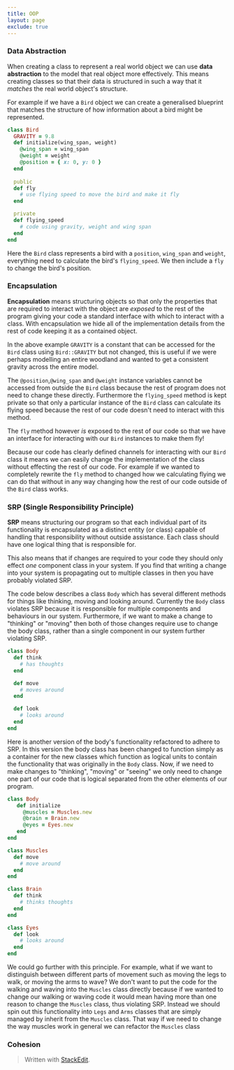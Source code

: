 ```yaml
---
title: OOP
layout: page
exclude: true
---
```

### Data Abstraction
When creating a class to represent a real world object we can use **data abstraction** to the model that real object more effectively. This means creating classes so that their data is structured in such a way that it *matches* the real world object's structure. 

For example if we have a `Bird` object we can create a generalised blueprint that matches the structure of how information about a bird might be represented.
```ruby
class Bird
  GRAVITY = 9.8
  def initialize(wing_span, weight)
    @wing_span = wing_span
    @weight = weight
    @position = { x: 0, y: 0 }
  end
  
  public
  def fly
    # use flying speed to move the bird and make it fly
  end

  private
  def flying_speed
    # code using gravity, weight and wing span
  end
end
```
Here the `Bird` class represents a bird with a `position`, `wing_span` and `weight`, everything need to calculate the bird's `flying_speed`. We then include a `fly` to change the bird's position.

### Encapsulation
**Encapsulation** means structuring objects so that only the properties that are required to interact with the object are *exposed* to the rest of the program giving your code a standard interface with which to interact with a class. With encapsulation we hide all of the implementation details from the rest of code keeping it as a contained object.

In the above example `GRAVITY` is a constant that can be accessed for the `Bird` class using `Bird::GRAVITY` but not changed, this is useful if we were perhaps modelling an entire woodland and wanted to get a consistent gravity across the entire model.

The `@position`,`@wing_span` and `@weight` instance variables cannot be accessed from outside the `Bird` class because the rest of program does not need to change these directly. Furthermore the `flying_speed` method is kept private so that only a particular instance of the `Bird` class can calculate its flying speed because the rest of our code doesn't need to interact with this method.

The `fly` method however *is* exposed to the rest of our code so that we have an interface for interacting with our `Bird` instances to make them fly!

Because our code has clearly defined channels for interacting with our `Bird` class it means we can easily change the implementation of the class without effecting the rest of our code. For example if we wanted to completely rewrite the `fly` method to changed how we calculating flying we can do that without in any way changing how the rest of our code outside of the `Bird` class works.

### SRP (Single Responsibility Principle)
**SRP** means structuring our program so that each individual part of its functionality is encapsulated as a distinct entity (or class) capable of handling that responsibility without outside assistance. Each class should have one logical thing that is responsible for.

This also means that if changes are required to your code they should only effect *one* component class in your system. If you find that writing a change into your system is propagating out to multiple classes in then you have probably violated SRP.

The code below describes a class `Body` which has several different methods for things like thinking, moving and looking around. Currently the `Body` class violates SRP because it is responsible for multiple components and behaviours in our system. Furthermore, if we want to make a change to "thinking" or "moving" then both of those changes require use to change the body class, rather than a single component in our system further violating SRP.
```ruby
class Body
  def think
    # has thoughts
  end

  def move
    # moves around
  end

  def look
    # looks around
  end
end
```
Here is another version of the body's functionality refactored to adhere to SRP. In this version the body class has been changed to function simply as a container for the new classes which function as logical units to contain the functionality that was originally in the `Body` class. Now, if we need to make changes to "thinking", "moving" or "seeing" we only need to change one part of our code that is logical separated from the other elements of our program.
```ruby
class Body
   def initialize
     @muscles = Muscles.new
     @brain = Brain.new
     @eyes = Eyes.new
   end
end

class Muscles
  def move
    # move around
  end
end

class Brain
  def think
    # thinks thoughts
  end
end

class Eyes
  def look
    # looks around
  end
end
```
We could go further with this principle. For example, what if we want to distinguish between different parts of movement such as moving the legs to walk, or moving the arms to wave? We don't want to put the code for the walking and waving into the `Muscles` class directly because if we wanted to change our walking or waving code it would mean having more than one reason to change the `Muscles` class, thus violating SRP. Instead we should spin out this functionality into `Legs` and `Arms` classes that are simply managed by inherit from the `Muscles` class. That way if we need to change the way muscles work in general we can refactor the `Muscles` class
### Cohesion


> Written with [StackEdit](https://stackedit.io/).
<!--stackedit_data:
eyJoaXN0b3J5IjpbLTEyMzI2NTIxNjUsLTMyNTg0NjgzNCw0Mz
EzODM3ODYsMTc0NzQ1MzQxMCw3OTU3MDE1OTcsLTE1Njk0MjAx
NzIsLTExODM4NDIxNzcsLTcyNTQ1MDI3NywtMTkzMzg1MTE1OC
wtMzcyMjE4MTM2XX0=
-->